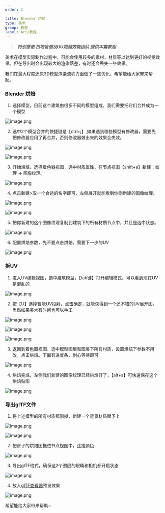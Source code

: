 ```yaml
---
order: 3

title: Blender 烘焙
type: 美术
group: 教程
label: Art/教程
---  
```



> ___特别感谢 扫地盲僧及UU跑腿效能团队 提供本篇教程___



美术在模型实际制作过程中，可能会使用较多的素材，材质等以达到更好的视觉效果。但在导出时会出现较大的渲染落差，有时还会丢失一些效果。  

我们在最大程度还原3D模型渲染流程方面做了一些优化，希望能给大家带来帮助。  



### Blender 烘焙



1. 选择模型，目前这个建筑由很多不同的模型组成，我们需要把它们合并成为一个模型  



![image.png](https://gw.alipayobjects.com/zos/OasisHub/062ab80a-f13e-4bde-b916-61ed65150540/1635163063741-2a68da6a-bb53-47ef-8404-7f52c127c802.png)



2. 选中2个模型合并的快捷键是【ctrl+j】,如果遇到哪些模型有修改器，需要先把修改器应用了再合并，否则修改器做出来的效果会失效。  



![image.png](https://gw.alipayobjects.com/zos/OasisHub/ba1e9e63-4bf9-431d-95e3-d508e79aad63/1635163542878-3653c3a0-e4f5-4a6c-b7b7-d7184c98a819.png)  



![image.png](https://gw.alipayobjects.com/zos/OasisHub/2178d932-f0f2-438a-9f8c-527d1f6f05fa/1635163601788-28030c1a-37cd-4713-ba7a-af822bc3933a.png)



3. 开始烘焙，选择着色器视图，选中材质属性，在节点视图【shift+a】新建：纹理 -> 图像纹理。  

   

![image.png](https://gw.alipayobjects.com/zos/OasisHub/e2ba5925-225c-48fa-b9e7-250e6f4e64a0/1635164198831-1237a411-8897-4ad0-b992-33c8b2b4000c.png)  



4. 点击新建>取一个合适的名字即可，左侧展开就能看到你刚新建的图像纹理。  



![image.png](https://gw.alipayobjects.com/zos/OasisHub/cd9518f4-a6cd-48f3-8b04-7e7dfd20e661/1635164520500-013dc671-1db1-44f2-94a2-7213e0c5c343.png)  



![image.png](https://gw.alipayobjects.com/zos/OasisHub/3864b696-e0f0-4511-a230-1ca067205f67/1635164571943-ab22c291-6e52-49f2-87d3-cacc1ba6d468.png)  



5. 把你新建的这个图像纹理复制到建筑下的所有材质节点中，并且是选中状态。



![image.png](https://gw.alipayobjects.com/zos/OasisHub/f92bd96d-4afd-42b5-b575-672461acb064/1635164645095-27735887-b48b-48ee-8877-c01efda281f2.png)  



6. 配置烘焙参数，先不要点击烘焙，需要下一步的UV



![image.png](https://gw.alipayobjects.com/zos/OasisHub/38b7d00e-1363-420d-bbc0-a06b1cbbb5f1/1635164890110-0f3449bd-7109-4d22-b083-dc725797b93e.png)  



### 拆UV



1. 进入UV编辑视图，选中建筑模型，【tab键】打开编辑模式，可以看到现在UV是混乱的  

   

![image.png](https://gw.alipayobjects.com/zos/OasisHub/f98df575-2c59-4288-a567-0ecbc66c1548/1635164950027-7a66b660-7b1d-4e83-a499-b37ac64bb6a9.png)  



2. 按【U】选择智能UV投射，点击确定，就能获得到一个还不错的UV展开图，当然如果美术有时间也可以手工



![image.png](https://gw.alipayobjects.com/zos/OasisHub/e4d99da8-5173-4fea-81e1-11ad9f4bc0b8/1635165016801-c5692726-84ab-4362-a588-c21ed49740e0.png)

   

![image.png](https://gw.alipayobjects.com/zos/OasisHub/087c6da9-a38d-4cba-b321-58253235f6f3/1635165024292-fcb7096c-99b7-4ad7-ad22-8600c254294b.png)  



![image.png](https://gw.alipayobjects.com/zos/OasisHub/f0bb451b-5055-483d-8c33-d4d4c7862a17/1635165041095-d025d34d-b94a-4dae-9748-f8204b69e6fb.png)    



3. 返回到着色器视图，选中模型图层和图层下所有材质，设置烘焙下参数不用改，点击烘焙。下面有进度条，耐心等待即可  



![image.png](https://gw.alipayobjects.com/zos/OasisHub/e8c439b1-4dc4-419e-abe4-ad7fb7a3b8e5/1635165107820-c9733262-2672-4d1a-ac01-0452ed71c440.png)  



4. 烘焙完成，左侧我们新建的图像纹理已经烘焙好了，【alt+s】可快速保存这个烘焙贴图



![image.png](https://gw.alipayobjects.com/zos/OasisHub/96becab7-74e3-4b2b-94e8-0c74bc5929d5/1635165192308-88c6f55f-faa6-4aa2-91c5-2b7114dbc3e8.png)  



### 导出glTF文件   



1. 将上述模型的所有材质都删掉，新建一个背景材质赋予上  



![image.png](https://gw.alipayobjects.com/zos/OasisHub/3a5bac46-4ccd-4f1a-97d1-5dbb6998d4f5/1635165741680-26d4d4e5-737b-4bc7-9816-afcd532f9501.png)  



![image.png](https://gw.alipayobjects.com/zos/OasisHub/a2d19c0a-79b9-4d51-b306-83a86d4388e4/1635165697839-5f88f82f-a66b-453d-970d-3398818ca8d8.png)  



2. 把房子的烘焙图拖进节点视图中，连接颜色



![image.png](https://gw.alipayobjects.com/zos/OasisHub/ad28062c-09f0-4586-8ca0-a927f94e57d0/1635165825176-cb680c0b-9126-47f8-8ee2-920df3831a89.png)  



3. 导出glTF格式，确保这2个图层的眼睛和相机都开启状态  



![image.png](https://gw.alipayobjects.com/zos/OasisHub/1590d92c-54ba-4efa-b6ca-6c2c3e8b95de/1635165880957-933cc281-8848-436f-a2af-186d818202d1.png)   



4. 放入[glTF查看器](https://oasisengine.cn/gltf-viewer)预览效果



![image.png](https://gw.alipayobjects.com/zos/OasisHub/81cfd9e4-474a-45dc-8133-de27a9c08dd6/1635166016557-59978f7f-6c91-4f13-99b3-9907e5c8cd44.png)




希望能给大家带来帮助~

   
